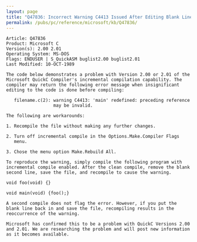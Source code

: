 ```yaml
---
layout: page
title: "Q47836: Incorrect Warning C4413 Issued After Editing Blank Line"
permalink: /pubs/pc/reference/microsoft/kb/Q47836/
---
```


	Article: Q47836
	Product: Microsoft C
	Version(s): 2.00 2.01
	Operating System: MS-DOS
	Flags: ENDUSER | S_QuickASM buglist2.00 buglist2.01
	Last Modified: 10-OCT-1989
	
	The code below demonstrates a problem with Version 2.00 or 2.01 of the
	Microsoft QuickC Compiler's incremental compilation capability. The
	compiler may return the following error message when insignificant
	editing to the code is done before compiling:
	
	   filename.c(2): warning C4413: 'main' redefined: preceding reference
	                  may be invalid.
	
	The following are workarounds:
	
	1. Recompile the file without making any further changes.
	
	2. Turn off incremental compile in the Options.Make.Compiler Flags
	   menu.
	
	3. Chose the menu option Make.Rebuild All.
	
	To reproduce the warning, simply compile the following program with
	incremental compile enabled. After the clean compile, remove the blank
	second line, save the file, and recompile to cause the warning.
	
	void foo(void) {}
	
	void main(void) {foo();}
	
	A second compile does not flag the error. However, if you put the
	blank line back in and save the file, recompiling results in the
	reoccurrence of the warning.
	
	Microsoft has confirmed this to be a problem with QuickC Versions 2.00
	and 2.01. We are researching the problem and will post new information
	as it becomes available.
